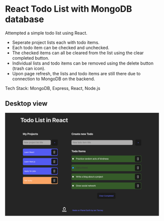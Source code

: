 # React Todo List with MongoDB database

Attempted a simple todo list using React.

- Seperate project lists each with todo items.
- Each todo item can be checked and unchecked.
- The checked items can all be cleared from the list using the clear completed button.
- Individual lists and todo items can be removed using the delete button (trash can icon).
- Upon page refresh, the lists and todo items are still there due to connection to MongoDB on the backend.


Tech Stack: MongoDB, Express, React, Node.js

## Desktop view

<img src="./client/src/assets/ss_desktop.png" width='800px' height='auto'>
